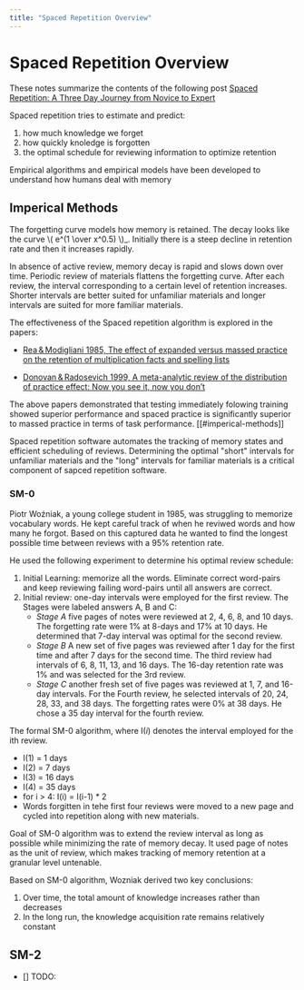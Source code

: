 ```yaml
---
title: "Spaced Repetition Overview"
---
```


# Spaced Repetition Overview

These notes summarize the contents of the following post [Spaced Repetition: A Three Day Journey from Novice to Expert](https://github.com/open-spaced-repetition/fsrs4anki/wiki/Spaced-Repetition-Algorithm:-A-Three%E2%80%90Day-Journey-from-Novice-to-Expert)

Spaced repetition tries to estimate and predict:

1. how much knowledge we forget
2. how quickly knoledge is forgotten
3. the optimal schedule for reviewing information to optimize retention

Empirical algorithms and empirical models have been developed to understand
how humans deal with memory

## Imperical Methods

The forgetting curve models how memory is retained. The decay looks like
the curve \\( e^(1 \over x^0.5) \\)\_. Initially there is a steep decline in retention
rate and then it increases rapidly.

In absence of active review, memory decay is rapid and slows down over time.
Periodic review of materials flattens the forgetting curve. After each review,
the interval corresponding to a certain level of retention increases. Shorter
intervals are better suited for unfamiliar materials and longer intervals are
suited for more familiar materials.

The effectiveness of the Spaced repetition algorithm is explored in the papers:

- [Rea & Modigliani 1985, The effect of expanded versus massed practice on the retention of multiplication facts and spelling lists](https://gwern.net/doc/psychology/spaced-repetition/1985-rea.pdf)

- [Donovan & Radosevich 1999, A meta-analytic review of the distribution of practice effect: Now you see it, now you don’t](https://gwern.net/doc/psychology/spaced-repetition/1999-donovan.pdf)

The above papers demonstrated that testing immediately folowing training showed
superior performance and spaced practice is significantly superior to massed
practice in terms of task performance. [[#imperical-methods]]

Spaced repetition software automates the tracking of memory states and
efficient scheduling of reviews. Determining the optimal "short" intervals for
unfamiliar materials and the "long" intervals for familiar materials is
a critical component of sapced repetition software.

### SM-0

Piotr Woźniak, a young college student in 1985, was struggling to memorize vocabulary words.
He kept careful track of when he reviwed words and how many he forgot. Based on this
captured data he wanted to find the longest possible time between reviews with a 95% retention
rate.

He used the following experiment to determine his optimal review schedule:

1. Initial Learning: memorize all the words. Eliminate correct word-pairs and keep reviewing
   failing word-pairs until all answers are correct.
1. Initial review: one-day intervals were employed for the first review. The Stages were labeled answers A, B and C:
   - _Stage A_ five pages of notes were reviewed at 2, 4, 6, 8, and 10 days. The forgetting
     rate were 1% at 8-days and 17% at 10 days. He determined that 7-day interval was
     optimal for the second review.
   - _Stage B_ A new set of five pages was reviewed after 1 day for the first
     time and after 7 days for the second time. The third review had intervals
     of 6, 8, 11, 13, and 16 days. The 16-day retention rate was 1% and was
     selected for the 3rd review.
   - _Stage C_ another fresh set of five pages was reviewed at 1, 7, and
     16-day intervals. For the Fourth review, he selected intervals of 20, 24,
     28, 33, and 38 days. The forgetting rates were 0% at 38 days. He chose a 35
     day interval for the fourth review.

The formal SM-0 algorithm, where I(_i_) denotes the interval employed for the ith review.

- I(1) = 1 days
- I(2) = 7 days
- I(3) = 16 days
- I(4) = 35 days
- for i > 4: I(i) = I(i-1) \* 2
- Words forgitten in tehe first four reviews were moved to a new page and
  cycled into repetition along with new materials.

Goal of SM-0 algorithm was to extend the review interval as long as possible
while minimizing the rate of memory decay. It used page of notes as the unit of
review, which makes tracking of memory retention at a granular level untenable.

Based on SM-0 algorithm, Wozniak derived two key conclusions:

1. Over time, the total amount of knowledge increases rather than decreases
2. In the long run, the knowledge acquisition rate remains relatively constant

## SM-2

- [] TODO:
